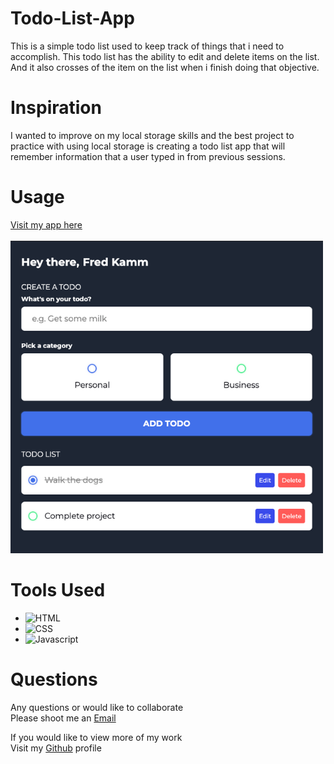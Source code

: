 # Todo-List-App

This is a simple todo list used to keep track of things that i need to accomplish. This todo list has the ability to edit and delete items on the list. And it also crosses of the item on the list when i finish doing that objective.


# Inspiration

I wanted to improve on my local storage skills and the best project to practice with using local storage is creating a todo list app that will remember information that a user typed in from previous sessions. 

# Usage
<div>
    <a href="https://fredstodoapp.netlify.app/">
        Visit my app here
    </a>
</div>
<br>
<div>
    <img src="./assets/Todo.png"  width="500" height="500"/>
</div>

# Tools Used

- ![HTML](https://img.shields.io/badge/HTML-E34F26?style=for-the-badge&logo=html5&logoColor=white)
- ![CSS](https://img.shields.io/badge/CSS-1572B6?style=for-the-badge&logo=css3&logoColor=white)
- ![Javascript](https://img.shields.io/badge/JavaScript-323330?style=for-the-badge&logo=javascript&logoColor=F7DF1E)

# Questions

<div>
    <p>Any questions or would like to collaborate<br>Please shoot me an <a href="mailto:fred.kamm95@gmail.com"> Email </a></p>
    <p>If you would like to view more of my work <br>Visit my <a href="https://github.com/fredkamm ">Github</a> profile</p>
</div>
